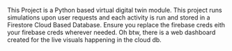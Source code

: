 This Project is a Python based virtual digital twin module. This project runs simulations upon user requests and each activity is run and stored in a Firestore Cloud Based Database.
Ensure you replace the firebase creds eith your firebase creds wherever needed.
Oh btw, there is a web dashboard created for the live visuals happening in the cloud db.
